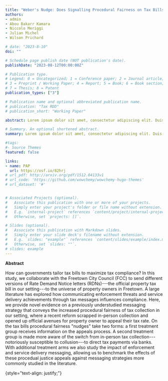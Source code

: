 ```yaml
---
title: "Weber's Nudge: Does Signalling Procedural Fairness on Tax Bills Increase Compliance?"
authors:
- admin
- Abou Bakarr Kamara
- Niccolo Meriggi
- Julian Michel
- Wilson Prichard

# date: "2023-8-10"
doi: ""

# Schedule page publish date (NOT publication's date).
publishDate: "2023-08-12T00:00:00Z"

# Publication type.
# Legend: 0 = Uncategorized; 1 = Conference paper; 2 = Journal article;
# 3 = Preprint / Working Paper; 4 = Report; 5 = Book; 6 = Book section;
# 7 = Thesis; 8 = Patent
publication_types: ["3"]

# Publication name and optional abbreviated publication name.
# publication: "Tax RDD"
# publication_short: "Working Paper"

abstract: Lorem ipsum dolor sit amet, consectetur adipiscing elit. Duis posuere tellus ac convallis placerat. Proin tincidunt magna sed ex sollicitudin condimentum. Sed ac faucibus dolor, scelerisque sollicitudin nisi. Cras purus urna, suscipit quis sapien eu, pulvinar tempor diam. Quisque risus orci, mollis id ante sit amet, gravida egestas nisl. Sed ac tempus magna. Proin in dui enim. Donec condimentum, sem id dapibus fringilla, tellus enim condimentum arcu, nec volutpat est felis vel metus. Vestibulum sit amet erat at nulla eleifend gravida.

# Summary. An optional shortened abstract.
summary: Lorem ipsum dolor sit amet, consectetur adipiscing elit. Duis posuere tellus ac convallis placerat. Proin tincidunt magna sed ex sollicitudin condimentum.

#tags:
#- Source Themes
featured: false

links:
- name: PAP
  url: https://osf.io/82hrj
# url_pdf: http://arxiv.org/pdf/1512.04133v1
# url_code: 'https://github.com/wowchemy/wowchemy-hugo-themes'
# url_dataset: '#'


# Associated Projects (optional).
#   Associate this publication with one or more of your projects.
#   Simply enter your project's folder or file name without extension.
#   E.g. `internal-project` references `content/project/internal-project/index.md`.
#   Otherwise, set `projects: []`.

# Slides (optional).
#   Associate this publication with Markdown slides.
#   Simply enter your slide deck's filename without extension.
#   E.g. `slides: "example"` references `content/slides/example/index.md`.
#   Otherwise, set `slides: ""`.
# slides: example
---
```

**Abstract**

How can governments tailor tax bills to maximize tax compliance? In this study, we collaborate with the Freetown City Council (FCC) to send different versions of Rate Demand Notice letters (RDNs)---the official property tax bill in our setting---to the universe of property owners in Freetown.  A large literature has explored how communicating enforcement threats and service delivery achievements through tax messages influences compliance. Here, we provide novel evidence on a previously understudied messaging strategy that conveys the increased procedural fairness of tax collection in our setting, where a recent reform scrapped in-person collection and opened up official avenues for property owner to appeal their tax rate. On the tax bills procedural fairness "nudges" take two forms: a first treatment group receives information on the appeals process. A second treatment group is made more aware of the switch from in-person tax collection---notoriously susceptible to collusion---to direct tax payments via banks. With additional treatment arms we also study the impact of enforcement and service delivery messaging, allowing us to benchmark the effects of these procedual justice appeals against messaging strategies more commonly studied in the literature. 

{style="text-align: justify;"}